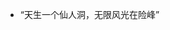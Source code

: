 <!--
.. title: quote
.. slug: quote
.. date: 2022-11-27 16:42:52 UTC+08:00
.. tags: 
.. category: 
.. link: 
.. description: 
.. type: text
-->

* “天生一个仙人洞，无限风光在险峰”
